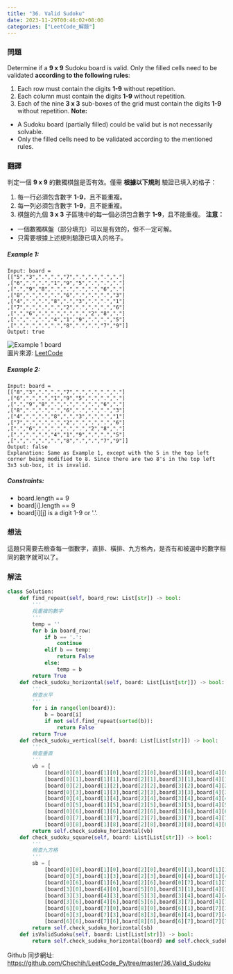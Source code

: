 ```yaml
---
title: "36. Valid Sudoku"
date: 2023-11-29T00:46:02+08:00
categories: ["LeetCode_解題"]
---
```

### 問題
Determine if a **9 x 9** Sudoku board is valid. Only the filled cells need to be validated **according to the following rules**:

1. Each row must contain the digits **1-9** without repetition.
2. Each column must contain the digits **1-9** without repetition.
3. Each of the nine **3 x 3** sub-boxes of the grid must contain the digits **1-9** without repetition.
**Note:**

- A Sudoku board (partially filled) could be valid but is not necessarily solvable.
- Only the filled cells need to be validated according to the mentioned rules.

### 翻譯
判定一個 **9 x 9** 的數獨棋盤是否有效。僅需 **根據以下規則** 驗證已填入的格子：

1. 每一行必須包含數字 **1-9**，且不能重複。
2. 每一列必須包含數字 **1-9**，且不能重複。
3. 棋盤的九個 **3 x 3** 子區塊中的每一個必須包含數字 **1-9**，且不能重複。
**注意：**

- 一個數獨棋盤（部分填充）可以是有效的，但不一定可解。
- 只需要根據上述規則驗證已填入的格子。

##### Example 1:
    Input: board = 
    [["5","3",".",".","7",".",".",".","."]
    ,["6",".",".","1","9","5",".",".","."]
    ,[".","9","8",".",".",".",".","6","."]
    ,["8",".",".",".","6",".",".",".","3"]
    ,["4",".",".","8",".","3",".",".","1"]
    ,["7",".",".",".","2",".",".",".","6"]
    ,[".","6",".",".",".",".","2","8","."]
    ,[".",".",".","4","1","9",".",".","5"]
    ,[".",".",".",".","8",".",".","7","9"]]
    Output: true

![Example 1 board](https://upload.wikimedia.org/wikipedia/commons/thumb/f/ff/Sudoku-by-L2G-20050714.svg/250px-Sudoku-by-L2G-20050714.svg.png "Example 1 board")  
圖片來源: [LeetCode](https://leetcode.com/problems/valid-sudoku/)  

##### Example 2:
    Input: board = 
    [["8","3",".",".","7",".",".",".","."]
    ,["6",".",".","1","9","5",".",".","."]
    ,[".","9","8",".",".",".",".","6","."]
    ,["8",".",".",".","6",".",".",".","3"]
    ,["4",".",".","8",".","3",".",".","1"]
    ,["7",".",".",".","2",".",".",".","6"]
    ,[".","6",".",".",".",".","2","8","."]
    ,[".",".",".","4","1","9",".",".","5"]
    ,[".",".",".",".","8",".",".","7","9"]]
    Output: false
    Explanation: Same as Example 1, except with the 5 in the top left corner being modified to 8. Since there are two 8's in the top left 3x3 sub-box, it is invalid.

##### Constraints:
- board.length == 9
- board[i].length == 9
- board[i][j] is a digit 1-9 or '.'.

### 想法
這題只需要去檢查每一個數字，直排、橫排、九方格內，是否有和被選中的數字相同的數字就可以了。
### 解法
```python
class Solution:
    def find_repeat(self, board_row: List[str]) -> bool:
        '''
        找重複的數字
        '''
        temp = ''
        for b in board_row:
            if b == '.':
                continue
            elif b == temp:
                return False
            else:
                temp = b
        return True
    def check_sudoku_horizontal(self, board: List[List[str]]) -> bool:
        '''
        檢查水平
        '''
        for i in range(len(board)):
            b = board[i]
            if not self.find_repeat(sorted(b)):
                return False
        return True
    def check_sudoku_vertical(self, board: List[List[str]]) -> bool:
        '''
        檢查垂直
        '''
        vb = [
            [board[0][0],board[1][0],board[2][0],board[3][0],board[4][0],board[5][0],board[6][0],board[7][0],board[8][0]],
            [board[0][1],board[1][1],board[2][1],board[3][1],board[4][1],board[5][1],board[6][1],board[7][1],board[8][1]],
            [board[0][2],board[1][2],board[2][2],board[3][2],board[4][2],board[5][2],board[6][2],board[7][2],board[8][2]],
            [board[0][3],board[1][3],board[2][3],board[3][3],board[4][3],board[5][3],board[6][3],board[7][3],board[8][3]],
            [board[0][4],board[1][4],board[2][4],board[3][4],board[4][4],board[5][4],board[6][4],board[7][4],board[8][4]],
            [board[0][5],board[1][5],board[2][5],board[3][5],board[4][5],board[5][5],board[6][5],board[7][5],board[8][5]],
            [board[0][6],board[1][6],board[2][6],board[3][6],board[4][6],board[5][6],board[6][6],board[7][6],board[8][6]],
            [board[0][7],board[1][7],board[2][7],board[3][7],board[4][7],board[5][7],board[6][7],board[7][7],board[8][7]],
            [board[0][8],board[1][8],board[2][8],board[3][8],board[4][8],board[5][8],board[6][8],board[7][8],board[8][8]]]
        return self.check_sudoku_horizontal(vb)
    def check_sudoku_square(self, board: List[List[str]]) -> bool:
        '''
        檢查九方格
        '''
        sb = [
            [board[0][0],board[1][0],board[2][0],board[0][1],board[1][1],board[2][1],board[0][2],board[1][2],board[2][2]],
            [board[0][3],board[1][3],board[2][3],board[0][4],board[1][4],board[2][4],board[0][5],board[1][5],board[2][5]],
            [board[0][6],board[1][6],board[2][6],board[0][7],board[1][7],board[2][7],board[0][8],board[1][8],board[2][8]],
            [board[3][0],board[4][0],board[5][0],board[3][1],board[4][1],board[5][1],board[3][2],board[4][2],board[5][2]],
            [board[3][3],board[4][3],board[5][3],board[3][4],board[4][4],board[5][4],board[3][5],board[4][5],board[5][5]],
            [board[3][6],board[4][6],board[5][6],board[3][7],board[4][7],board[5][7],board[3][8],board[4][8],board[5][8]],
            [board[6][0],board[7][0],board[8][0],board[6][1],board[7][1],board[8][1],board[6][2],board[7][2],board[8][2]],
            [board[6][3],board[7][3],board[8][3],board[6][4],board[7][4],board[8][4],board[6][5],board[7][5],board[8][5]],
            [board[6][6],board[7][6],board[8][6],board[6][7],board[7][7],board[8][7],board[6][8],board[7][8],board[8][8]]]
        return self.check_sudoku_horizontal(sb)
    def isValidSudoku(self, board: List[List[str]]) -> bool:
        return self.check_sudoku_horizontal(board) and self.check_sudoku_vertical(board) and self.check_sudoku_square(board)
```

Github 同步網址:  
https://github.com/Chechih/LeetCode_Py/tree/master/36.Valid_Sudoku